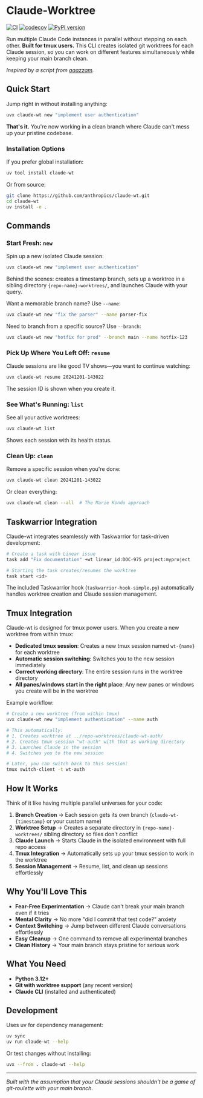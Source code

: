 # Claude-Worktree

[![CI](https://github.com/anthropics/claude-wt/actions/workflows/ci.yml/badge.svg)](https://github.com/anthropics/claude-wt/actions/workflows/ci.yml)
[![codecov](https://codecov.io/gh/anthropics/claude-wt/branch/main/graph/badge.svg)](https://codecov.io/gh/anthropics/claude-wt)
[![PyPI version](https://badge.fury.io/py/claude-wt.svg)](https://badge.fury.io/py/claude-wt)

Run multiple Claude Code instances in parallel without stepping on each other. **Built for tmux users.** This CLI creates isolated git worktrees for each Claude session, so you can work on different features simultaneously while keeping your main branch clean.

*Inspired by a script from [aaazzam](https://github.com/aaazzam).*

## Quick Start

Jump right in without installing anything:

```bash
uvx claude-wt new "implement user authentication"
```

**That's it.** You're now working in a clean branch where Claude can't mess up your pristine codebase.

### Installation Options

If you prefer global installation:

```bash
uv tool install claude-wt
```

Or from source:

```bash
git clone https://github.com/anthropics/claude-wt.git
cd claude-wt
uv install -e .
```

## Commands

### Start Fresh: `new`

Spin up a new isolated Claude session:

```bash
uvx claude-wt new "implement user authentication"
```

Behind the scenes: creates a timestamp branch, sets up a worktree in a sibling directory `{repo-name}-worktrees/`, and launches Claude with your query.

Want a memorable branch name? Use `--name`:

```bash
uvx claude-wt new "fix the parser" --name parser-fix
```

Need to branch from a specific source? Use `--branch`:

```bash
uvx claude-wt new "hotfix for prod" --branch main --name hotfix-123
```

### Pick Up Where You Left Off: `resume`

Claude sessions are like good TV shows—you want to continue watching:

```bash
uvx claude-wt resume 20241201-143022
```

The session ID is shown when you create it.

### See What's Running: `list`

See all your active worktrees:

```bash
uvx claude-wt list
```

Shows each session with its health status.

### Clean Up: `clean`

Remove a specific session when you're done:

```bash
uvx claude-wt clean 20241201-143022
```

Or clean everything:

```bash
uvx claude-wt clean --all  # The Marie Kondo approach
```

## Taskwarrior Integration

Claude-wt integrates seamlessly with Taskwarrior for task-driven development:

```bash
# Create a task with Linear issue
task add "Fix documentation" +wt linear_id:DOC-975 project:myproject

# Starting the task creates/resumes the worktree
task start <id>
```

The included Taskwarrior hook (`taskwarrior-hook-simple.py`) automatically handles worktree creation and Claude session management.

## Tmux Integration

Claude-wt is designed for tmux power users. When you create a new worktree from within tmux:

- **Dedicated tmux session**: Creates a new tmux session named `wt-{name}` for each worktree
- **Automatic session switching**: Switches you to the new session immediately
- **Correct working directory**: The entire session runs in the worktree directory
- **All panes/windows start in the right place**: Any new panes or windows you create will be in the worktree

Example workflow:
```bash
# Create a new worktree (from within tmux)
uvx claude-wt new "implement authentication" --name auth

# This automatically:
# 1. Creates worktree at ../repo-worktrees/claude-wt-auth/
# 2. Creates tmux session "wt-auth" with that as working directory
# 3. Launches Claude in the session
# 4. Switches you to the new session

# Later, you can switch back to this session:
tmux switch-client -t wt-auth
```

## How It Works

Think of it like having multiple parallel universes for your code:

1. **Branch Creation** → Each session gets its own branch (`claude-wt-{timestamp}` or your custom name)
2. **Worktree Setup** → Creates a separate directory in `{repo-name}-worktrees/` sibling directory so files don't conflict
3. **Claude Launch** → Starts Claude in the isolated environment with full repo access
4. **Tmux Integration** → Automatically sets up your tmux session to work in the worktree
5. **Session Management** → Resume, list, and clean up sessions effortlessly

## Why You'll Love This

- **Fear-Free Experimentation** → Claude can't break your main branch even if it tries
- **Mental Clarity** → No more "did I commit that test code?" anxiety
- **Context Switching** → Jump between different Claude conversations effortlessly
- **Easy Cleanup** → One command to remove all experimental branches
- **Clean History** → Your main branch stays pristine for serious work

## What You Need

- **Python 3.12+**
- **Git with worktree support** (any recent version)
- **Claude CLI** (installed and authenticated)

## Development

Uses uv for dependency management:

```bash
uv sync
uv run claude-wt --help
```

Or test changes without installing:

```bash
uvx --from . claude-wt --help
```

---

*Built with the assumption that your Claude sessions shouldn't be a game of git-roulette with your main branch.*